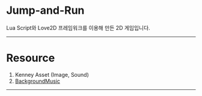 # Jump-and-Run
Lua Script와 Love2D 프레임워크를 이용해 만든 2D 게임입니다.
***
# Resource
1. Kenney Asset (Image, Sound)
2. [BackgroundMusic](https://www.youtube.com/watch?v=HUCjaaQR6cs&list=PLwJjxqYuirCLkq42mGw4XKGQlpZSfxsYd&index=13&ab_channel=FreeMusic)
***
